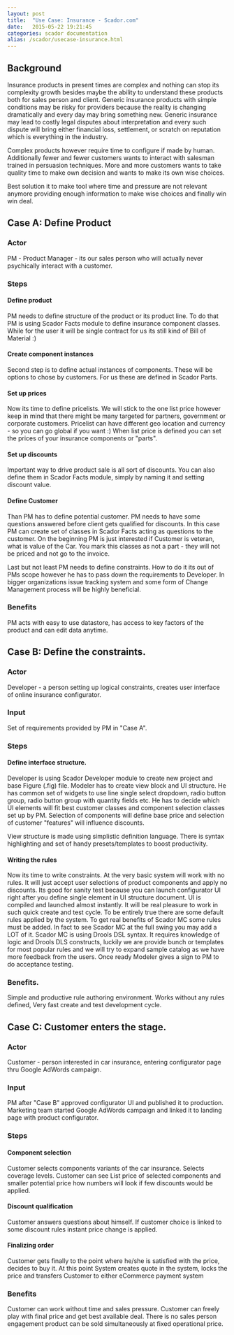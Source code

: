 ```yaml
---
layout: post
title:  "Use Case: Insurance - Scador.com"
date:   2015-05-22 19:21:45
categories: scador documentation
alias: /scador/usecase-insurance.html
---
```

## Background
Insurance products in present times are complex and nothing can stop its complexity growth besides maybe the ability to understand these products both for sales person and client. Generic insurance products with simple conditions
may be risky for providers because the reality is changing dramatically and every day may bring something new. Generic insurance may lead to costly legal disputes about interpretation and every such dispute will bring either financial loss,
settlement, or scratch on reputation which is everything in the industry.

Complex products however require time to configure if made by human. Additionally fewer and fewer customers wants to
interact with salesman trained in persuasion techniques. More and more customers wants to take quality time to make own decision and wants to make its own wise choices. 

Best solution it to make tool where time and pressure are not relevant anymore providing enough information to make wise choices and finally win win deal.


## Case A: Define Product

### Actor

PM - Product Manager - its our sales person who will actually never psychically interact with a customer. 

### Steps

#### Define product

PM needs to define structure of the product or its product line. To do that PM is using Scador Facts module to 
define insurance component classes. While for the user it will be single contract for us its still kind of 
Bill of Material :)

#### Create component instances

Second step is to define actual instances of components. These will be options to chose by customers. For us
these are defined in Scador Parts.

#### Set up prices

Now its time to define pricelists. We will stick to the one list price however keep in mind that there might be
many targeted for partners, government or corporate customers. Pricelist can have different geo location and 
currency - so you can go global if you want :) When list price is defined you can set the prices of your insurance components or "parts".

#### Set up discounts 

Important way to drive product sale is all sort of discounts. You can also define them in Scador Facts module,
simply by naming it and setting discount value.

#### Define Customer

Than PM has to define potential customer. PM needs to have some questions answered before client gets qualified for discounts. In this case PM can create set of classes in Scador Facts acting as questions to the customer.
On the beginning PM is just interested if Customer is veteran, what is value of the Car. You mark this classes as 
not a part - they will not be priced and not go to the invoice.

Last but not least PM needs to define constraints. How to do it its out of PMs scope however he has to
pass down the requirements to Developer. In bigger organizations issue tracking system and some form
of Change Management process will be highly beneficial.

### Benefits

PM acts with easy to use datastore, has access to key factors of the product and can edit data anytime. 


## Case B: Define the constraints.

### Actor

Developer - a person setting up logical constraints, creates user interface of online insurance configurator.

### Input

Set of requirements provided by PM in "Case A".

### Steps

#### Define interface structure.

Developer is using Scador Developer module to create new project and base Figure (.fig) file. Modeler has to
create view block and UI structure. He has common set of widgets to use line single select dropdown, radio
button group, radio button group with quantity fields etc. He has to decide which UI elements will fit best customer classes and component selection classes set up by PM. 
Selection of components will define base price and selection of customer "features" will influence discounts.

View structure is made using simplistic definition language. There is syntax highlighting and set of
handy presets/templates to boost productivity.

#### Writing the rules
Now its time to write constraints. At the very basic system will work with no rules. It will just accept 
user selections of product components and apply no discounts. Its good for sanity test because you can
launch configurator UI right after you define single element in UI structure document. UI is compiled
and launched almost instantly. It will be real pleasure to work in such quick create and test cycle. 
To be entirely true there are some default rules applied by the system.
To get real benefits of Scador MC some rules must be added. In fact to see Scador MC at the full swing you
may add a LOT of it. Scador MC is using Drools DSL syntax. It requires knowledge of logic and
Drools DLS constructs, luckily we are provide bunch or templates for most popular rules and we will
try to expand sample catalog as we have more feedback from the users.
Once ready Modeler gives a sign to PM to do acceptance testing.

### Benefits.

Simple and productive rule authoring environment. Works without any rules defined, Very fast create and test development cycle. 

## Case C: Customer enters the stage.

### Actor

Customer - person interested in car insurance, entering configurator page thru Google AdWords campaign.

### Input

PM after "Case B" approved configurator UI and published it to production. Marketing team started Google AdWords 
campaign
and linked it to landing page with product configurator.

### Steps

#### Component selection

Customer selects components variants of the car insurance. Selects coverage levels. Customer can see List price of
selected components and smaller potential price how numbers will look if few discounts would be applied.

#### Discount qualification

Customer answers questions about himself. If customer choice is linked to some discount rules instant price change
is applied. 

#### Finalizing order

Customer gets finally to the point where he/she is satisfied with the price, decides to buy it. At this point
System creates quote in the system, locks the price and transfers Customer to either eCommerce payment system

### Benefits
Customer can work without time and sales pressure. Customer can freely play with final price and get best available 
deal. There is no sales person engagement product can be sold simultaneously at fixed operational price.
 
